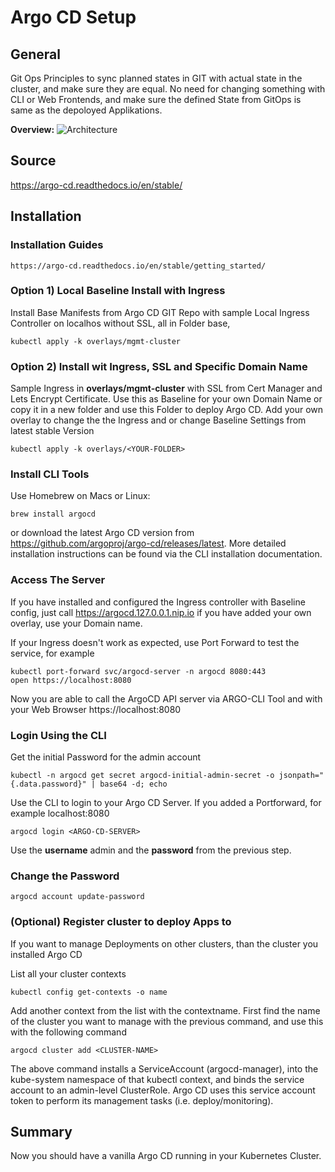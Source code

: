 # Argo CD Setup

## General
Git Ops Principles to sync planned states in GIT with actual state in the cluster, and make sure they are equal. 
No need for changing something with CLI or Web Frontends, and make sure the defined State from GitOps is same as the depoloyed Applikations.

**Overview:**
![Architecture](https://argo-cd.readthedocs.io/en/stable/assets/argocd_architecture.png)

## Source
https://argo-cd.readthedocs.io/en/stable/

## Installation

### Installation Guides

    https://argo-cd.readthedocs.io/en/stable/getting_started/

### Option 1) Local Baseline Install with Ingress

Install Base Manifests from Argo CD GIT Repo with sample Local Ingress Controller on localhos without SSL, all in Folder base,

    kubectl apply -k overlays/mgmt-cluster

### Option 2) Install wit Ingress, SSL and Specific Domain Name

Sample Ingress in **overlays/mgmt-cluster** with SSL from Cert Manager and Lets Encrypt Certificate.
Use this as Baseline for your own Domain Name or copy it in a new folder and use this Folder to deploy Argo CD. 
Add your own overlay to change the the Ingress and or change Baseline Settings from latest stable Version 

    kubectl apply -k overlays/<YOUR-FOLDER>


### Install CLI Tools

Use Homebrew on Macs or Linux:

    brew install argocd

or download the latest Argo CD version from https://github.com/argoproj/argo-cd/releases/latest. 
More detailed installation instructions can be found via the CLI installation documentation.


### Access The Server

If you have installed and configured the Ingress controller with Baseline config, 
just call https://argocd.127.0.0.1.nip.io if you have added your own overlay, use your Domain name.

If your Ingress doesn't work as expected, use Port Forward to test the service, for example

    kubectl port-forward svc/argocd-server -n argocd 8080:443
    open https://localhost:8080

Now you are able to call the ArgoCD API server via ARGO-CLI Tool and with your Web Browser https://localhost:8080 


### Login Using the CLI

Get the initial Password for the admin account

    kubectl -n argocd get secret argocd-initial-admin-secret -o jsonpath="{.data.password}" | base64 -d; echo

Use the CLI to login to your Argo CD Server. If you added a Portforward, for example localhost:8080

    argocd login <ARGO-CD-SERVER>

Use the **username** admin and the **password** from the previous step.


### Change the Password

    argocd account update-password


### (Optional) Register cluster to deploy Apps to

If you want to manage Deployments on other clusters, than the cluster you installed Argo CD

List all your cluster contexts

    kubectl config get-contexts -o name

Add another context from the list with the contextname. First find the name of the cluster you want to manage with the previous command,
and use this with the following command

    argocd cluster add <CLUSTER-NAME>

The above command installs a ServiceAccount (argocd-manager), into the kube-system namespace of that kubectl context, and binds the service account to an admin-level ClusterRole. Argo CD uses this service account token to perform its management tasks (i.e. deploy/monitoring).


## Summary

Now you should have a vanilla Argo CD running in your Kubernetes Cluster.
